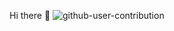Hi there 👋
![github-user-contribution](https://github.com/TheHackBoxCampus/TheHackBoxCampus/assets/126725038/a67e368d-4c99-4596-901b-e4ddc187433c)


